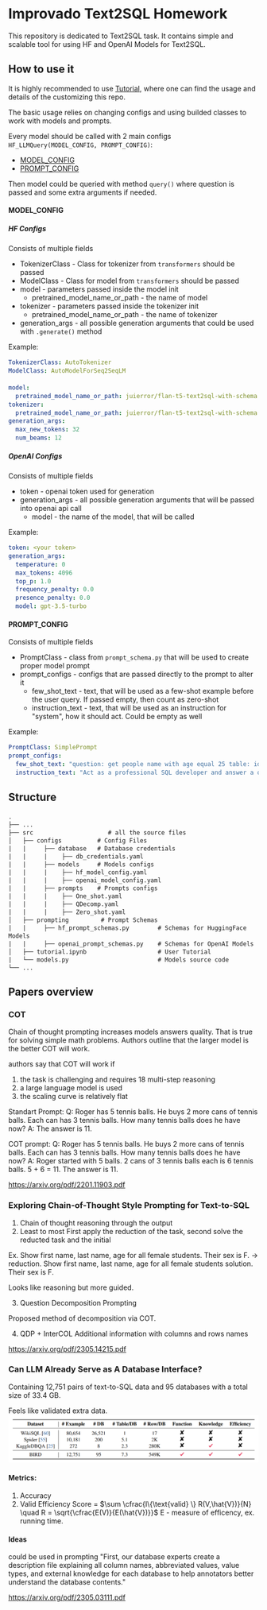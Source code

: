 # Improvado Text2SQL Homework

This repository is dedicated to Text2SQL task. It contains simple and scalable tool for using HF and OpenAI Models for Text2SQL.

## How to use it

It is highly recommended to use [Tutorial](./src/tutorial.ipynb), where one can find the usage and details of the customizing this repo.

The basic usage relies on changing configs and using builded classes to work with models and prompts. 

Every model should be called with 2 main configs ```HF_LLMQuery(MODEL_CONFIG, PROMPT_CONFIG)```:
 - [MODEL_CONFIG](#MODEL_CONFIG)
 - [PROMPT_CONFIG](#PROMPT_CONFIG)

Then model could be queried with method ```query()``` where question is passed and some extra arguments if needed.

#### MODEL_CONFIG

##### HF Configs

Consists of multiple fields
- TokenizerClass - Class for tokenizer from ```transformers``` should be passed
- ModelClass - Class for model from ```transformers``` should be passed
- model - parameters passed inside the model init
  - pretrained_model_name_or_path - the name of model
- tokenizer - parameters passed inside the tokenizer init
  - pretrained_model_name_or_path - the name of tokenizer
- generation_args - all possible generation arguments that could be used with ```.generate()``` method

Example:
```yaml
TokenizerClass: AutoTokenizer
ModelClass: AutoModelForSeq2SeqLM

model:
  pretrained_model_name_or_path: juierror/flan-t5-text2sql-with-schema
tokenizer:
  pretrained_model_name_or_path: juierror/flan-t5-text2sql-with-schema
generation_args:
  max_new_tokens: 32
  num_beams: 12
```

##### OpenAI Configs

Consists of multiple fields
- token - openai token used for generation
- generation_args - all possible generation arguments that will be passed into openai api call
  - model - the name of the model, that will be called

Example:
```yaml
token: <your token>
generation_args:
  temperature: 0
  max_tokens: 4096
  top_p: 1.0
  frequency_penalty: 0.0
  presence_penalty: 0.0
  model: gpt-3.5-turbo
```

#### PROMPT_CONFIG

Consists of multiple fields
- PromptClass - class from ```prompt_schema.py``` that will be used to create proper model prompt
- prompt_configs - configs that are passed directly to the prompt to alter it
  - few_shot_text - text, that will be used as a few-shot example before the user query. If passed empty, then count as zero-shot
  - instruction_text - text, that will be used as an instruction for "system", how it should act. Could be empty as well

Example:
```yaml
PromptClass: SimplePrompt
prompt_configs:
  few_shot_text: "question: get people name with age equal 25 table: id, name, age \n SELECT name FROM table WHERE age = 25"
  instruction_text: "Act as a professional SQL developer and answer a question with a step by step reasoning"
```

## Structure

    .
    ├── ...
    ├── src                     # all the source files
    │   ├── configs          # Config Files
    |   |     ├── database   # Database credentials
    |   |     |    ├── db_credentials.yaml
    |   |     ├── models     # Models configs
    |   |     |    ├── hf_model_config.yaml
    |   |     |    ├── openai_model_config.yaml
    |   |     ├── prompts    # Prompts configs
    |   |     |    ├── One_shot.yaml
    |   |     |    ├── QDecomp.yaml
    |   |     |    ├── Zero_shot.yaml
    │   ├── prompting         # Prompt Schemas
    |   |     ├── hf_prompt_schemas.py        # Schemas for HuggingFace Models
    |   |     ├── openai_prompt_schemas.py    # Schemas for OpenAI Models
    │   ├── tutorial.ipynb                    # User Tutorial
    |   └── models.py                         # Models source code
    └── ...


## Papers overview

### COT
Chain of thought prompting increases models answers quality. That is true for solving simple math problems.
Authors outline that the larger model is the better COT will work.

authors say that COT will work if
1) the task is challenging and requires 18 multi-step reasoning
2) a large language model is used
3) the scaling curve is relatively flat


Standart Prompt:
Q: Roger has 5 tennis balls. He buys 2 more cans of tennis balls. Each can has 3 tennis balls. How many tennis balls does he have now? 
A: The answer is 11.

COT prompt:
Q: Roger has 5 tennis balls. He buys 2 more cans of tennis balls. Each can has 3 tennis balls. How many tennis balls does he have now? 
A: Roger started with 5 balls. 2 cans of 3 tennis balls each is 6 tennis balls. 5 + 6 = 11. The answer is 11.

https://arxiv.org/pdf/2201.11903.pdf

### Exploring Chain-of-Thought Style Prompting for Text-to-SQL

1) Chain of thought 
reasoning through the output
2) Least to most
First apply the reduction of the task, second solve the reducted task and the initial 

Ex. Show first name, last name, age for all female students. Their sex is F. -> 
reduction. Show first name, last name, age for all female students
solution. Their sex is F.

Looks like reasoning but more guided.

3) Question Decomposition Prompting

Proposed method of decomposition via COT. 

4) QDP + InterCOL
Additional information with columns and rows names

https://arxiv.org/pdf/2305.14215.pdf

### Can LLM Already Serve as A Database Interface?

Containing 12,751 pairs of text-to-SQL data and 95 databases with a total size of 33.4 GB. 

Feels like validated extra data.  ![Comparison](text2sql_data_comparison.png)

#### Metrics:

1) Accuracy
2) Valid Efficiency Score = $\sum \cfrac{I\{\text{valid} \} R(V,\hat{V})}{N} \quad R = \sqrt{\cfrac{E(V)}{E(\hat{V})}}$
E - measure of efficency, ex. running time. 


#### Ideas
could be used in prompting
"First, our database experts create a description file explaining all column names, abbreviated values, value types, and external knowledge for each database to help annotators better understand the database contents."

https://arxiv.org/pdf/2305.03111.pdf
